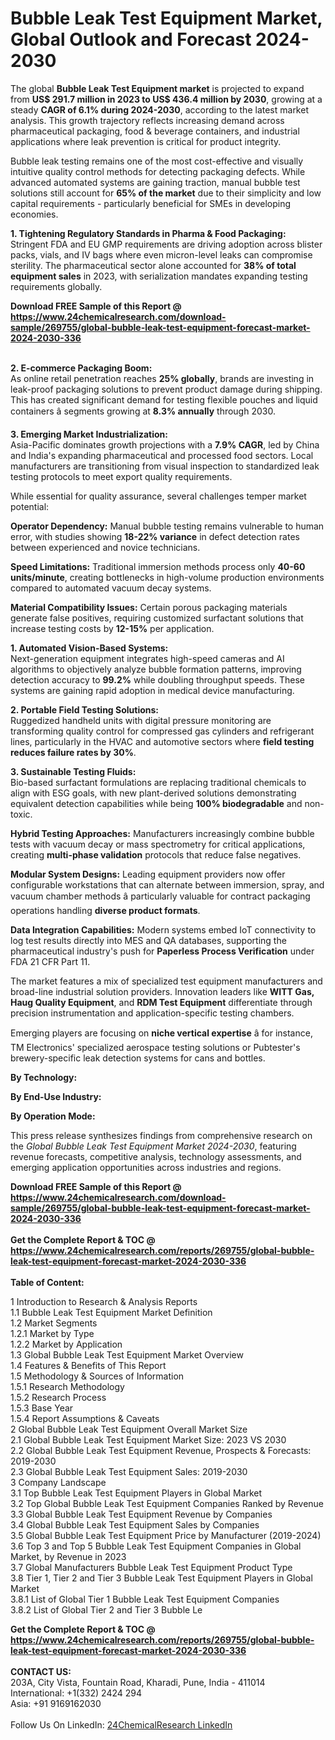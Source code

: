 <h1>Bubble Leak Test Equipment Market, Global Outlook and Forecast 2024-2030</h1><p>The global <strong>Bubble Leak Test Equipment market</strong> is projected to expand from <strong>US$ 291.7 million in 2023 to US$ 436.4 million by 2030</strong>, growing at a steady <strong>CAGR of 6.1% during 2024-2030</strong>, according to the latest market analysis. This growth trajectory reflects increasing demand across pharmaceutical packaging, food &amp; beverage containers, and industrial applications where leak prevention is critical for product integrity.</p><p>Bubble leak testing remains one of the most cost-effective and visually intuitive quality control methods for detecting packaging defects. While advanced automated systems are gaining traction, manual bubble test solutions still account for <strong>65% of the market</strong> due to their simplicity and low capital requirements - particularly beneficial for SMEs in developing economies.</p><p><strong>1. Tightening Regulatory Standards in Pharma &amp; Food Packaging:</strong><br>
Stringent FDA and EU GMP requirements are driving adoption across blister packs, vials, and IV bags where even micron-level leaks can compromise sterility. The pharmaceutical sector alone accounted for <strong>38% of total equipment sales</strong> in 2023, with serialization mandates expanding testing requirements globally.</p><div><b>Download FREE Sample of this Report @ 
            <a href="https://www.24chemicalresearch.com/download-sample/269755/global-bubble-leak-test-equipment-forecast-market-2024-2030-336">
            https://www.24chemicalresearch.com/download-sample/269755/global-bubble-leak-test-equipment-forecast-market-2024-2030-336</a></b></div><br><p><strong>2. E-commerce Packaging Boom:</strong><br>
As online retail penetration reaches <strong>25% globally</strong>, brands are investing in leak-proof packaging solutions to prevent product damage during shipping. This has created significant demand for testing flexible pouches and liquid containers â segments growing at <strong>8.3% annually</strong> through 2030.</p><p><strong>3. Emerging Market Industrialization:</strong><br>
Asia-Pacific dominates growth projections with a <strong>7.9% CAGR</strong>, led by China and India's expanding pharmaceutical and processed food sectors. Local manufacturers are transitioning from visual inspection to standardized leak testing protocols to meet export quality requirements.</p><p>While essential for quality assurance, several challenges temper market potential:</p><p><strong>Operator Dependency:</strong> Manual bubble testing remains vulnerable to human error, with studies showing <strong>18-22% variance</strong> in defect detection rates between experienced and novice technicians.</p><p><strong>Speed Limitations:</strong> Traditional immersion methods process only <strong>40-60 units/minute</strong>, creating bottlenecks in high-volume production environments compared to automated vacuum decay systems.</p><p><strong>Material Compatibility Issues:</strong> Certain porous packaging materials generate false positives, requiring customized surfactant solutions that increase testing costs by <strong>12-15%</strong> per application.</p><p><strong>1. Automated Vision-Based Systems:</strong><br>
Next-generation equipment integrates high-speed cameras and AI algorithms to objectively analyze bubble formation patterns, improving detection accuracy to <strong>99.2%</strong> while doubling throughput speeds. These systems are gaining rapid adoption in medical device manufacturing.</p><p><strong>2. Portable Field Testing Solutions:</strong><br>
Ruggedized handheld units with digital pressure monitoring are transforming quality control for compressed gas cylinders and refrigerant lines, particularly in the HVAC and automotive sectors where <strong>field testing reduces failure rates by 30%</strong>.</p><p><strong>3. Sustainable Testing Fluids:</strong><br>
Bio-based surfactant formulations are replacing traditional chemicals to align with ESG goals, with new plant-derived solutions demonstrating equivalent detection capabilities while being <strong>100% biodegradable</strong> and non-toxic.</p><p><strong>Hybrid Testing Approaches:</strong> Manufacturers increasingly combine bubble tests with vacuum decay or mass spectrometry for critical applications, creating <strong>multi-phase validation</strong> protocols that reduce false negatives.</p><p><strong>Modular System Designs:</strong> Leading equipment providers now offer configurable workstations that can alternate between immersion, spray, and vacuum chamber methods â particularly valuable for contract packaging operations handling <strong>diverse product formats</strong>.</p><p><strong>Data Integration Capabilities:</strong> Modern systems embed IoT connectivity to log test results directly into MES and QA databases, supporting the pharmaceutical industry's push for <strong>Paperless Process Verification</strong> under FDA 21 CFR Part 11.</p><p>The market features a mix of specialized test equipment manufacturers and broad-line industrial solution providers. Innovation leaders like <strong>WITT Gas, Haug Quality Equipment</strong>, and <strong>RDM Test Equipment</strong> differentiate through precision instrumentation and application-specific testing chambers.</p><p>Emerging players are focusing on <strong>niche vertical expertise</strong> â for instance, TM Electronics' specialized aerospace testing solutions or Pubtester's brewery-specific leak detection systems for cans and bottles.</p><p><strong>By Technology:</strong></p><p><strong>By End-Use Industry:</strong></p><p><strong>By Operation Mode:</strong></p><p>This press release synthesizes findings from comprehensive research on the <em>Global Bubble Leak Test Equipment Market 2024-2030</em>, featuring revenue forecasts, competitive analysis, technology assessments, and emerging application opportunities across industries and regions.</p><div><b>Download FREE Sample of this Report @ 
            <a href="https://www.24chemicalresearch.com/download-sample/269755/global-bubble-leak-test-equipment-forecast-market-2024-2030-336">
            https://www.24chemicalresearch.com/download-sample/269755/global-bubble-leak-test-equipment-forecast-market-2024-2030-336</a></b></div><br><div><b>Get the Complete Report & TOC @ 
            <a href="https://www.24chemicalresearch.com/reports/269755/global-bubble-leak-test-equipment-forecast-market-2024-2030-336">
            https://www.24chemicalresearch.com/reports/269755/global-bubble-leak-test-equipment-forecast-market-2024-2030-336</a></b></div><br>
            <b>Table of Content:</b><p>1 Introduction to Research & Analysis Reports<br />
    1.1 Bubble Leak Test Equipment Market Definition<br />
    1.2 Market Segments<br />
        1.2.1 Market by Type<br />
        1.2.2 Market by Application<br />
    1.3 Global Bubble Leak Test Equipment Market Overview<br />
    1.4 Features & Benefits of This Report<br />
    1.5 Methodology & Sources of Information<br />
        1.5.1 Research Methodology<br />
        1.5.2 Research Process<br />
        1.5.3 Base Year<br />
        1.5.4 Report Assumptions & Caveats<br />
2 Global Bubble Leak Test Equipment Overall Market Size<br />
    2.1 Global Bubble Leak Test Equipment Market Size: 2023 VS 2030<br />
    2.2 Global Bubble Leak Test Equipment Revenue, Prospects & Forecasts: 2019-2030<br />
    2.3 Global Bubble Leak Test Equipment Sales: 2019-2030<br />
3 Company Landscape<br />
    3.1 Top Bubble Leak Test Equipment Players in Global Market<br />
    3.2 Top Global Bubble Leak Test Equipment Companies Ranked by Revenue<br />
    3.3 Global Bubble Leak Test Equipment Revenue by Companies<br />
    3.4 Global Bubble Leak Test Equipment Sales by Companies<br />
    3.5 Global Bubble Leak Test Equipment Price by Manufacturer (2019-2024)<br />
    3.6 Top 3 and Top 5 Bubble Leak Test Equipment Companies in Global Market, by Revenue in 2023<br />
    3.7 Global Manufacturers Bubble Leak Test Equipment Product Type<br />
    3.8 Tier 1, Tier 2 and Tier 3 Bubble Leak Test Equipment Players in Global Market<br />
        3.8.1 List of Global Tier 1 Bubble Leak Test Equipment Companies<br />
        3.8.2 List of Global Tier 2 and Tier 3 Bubble Le</p><div><b>Get the Complete Report & TOC @ 
            <a href="https://www.24chemicalresearch.com/reports/269755/global-bubble-leak-test-equipment-forecast-market-2024-2030-336">
            https://www.24chemicalresearch.com/reports/269755/global-bubble-leak-test-equipment-forecast-market-2024-2030-336</a></b></div><br><b>CONTACT US:</b><br>
            203A, City Vista, Fountain Road, Kharadi, Pune, India - 411014<br>
            International: +1(332) 2424 294<br>
            Asia: +91 9169162030 <br><br>
            Follow Us On LinkedIn: <a href="https://www.linkedin.com/company/24chemicalresearch/">24ChemicalResearch LinkedIn</a>